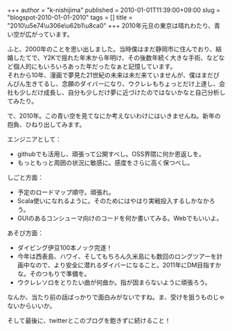 +++
author = "k-nishijima"
published = 2010-01-01T11:39:00+09:00
slug = "blogspot-2010-01-01-2010"
tags = []
title = "2010\u5e74\u306e\u62b1\u8ca0"
+++
2010年元旦の東京は晴れわたり、青い空が広がっています。  
  
ふと、2000年のことを思い出しました。当時僕はまだ静岡市に住んでおり、結婚したてで、Y2Kで揺れた年末から年明け、その後数年続く大きな手術、などなど個人的にもいろいろあった年だったなぁと記憶しています。  
それから10年、漫画で夢見た21世紀の未来は未だ来ていませんが、僕はまだぴんぴん生きてるし、念願のダイバーになり、ウクレレもちょっとだけ上達し、会社も少しだけ成長し、自分も少しだけ夢に近づけたのではないかなと自己分析してみたり。  
  
で、2010年。この青い空を見てなにか考えないわけにはいきませんね。新年の抱負、ひねり出してみます。  
  
エンジニアとして：  

-   githubでも活用し、頑張って公開すべし。OSS界隈に何か恩返しを。
-   もっともっと周囲の状況に敏感に。感度をさらに高く保つべし。

しごと方面：  

-   予定のロードマップ順守。頑張れ。
-   Scala使いになれるように。そのためにはやはり実戦投入するしかなかろう。
-   GUIのあるコンシューマ向けのコードを何か書いてみる。Webでもいいよ。

  
あそび方面：  

-   ダイビング伊豆100本ノック完遂！
-   今年は西表島、ハワイ、そしてもちろん久米島にも数回のロングツアーを計画中なので、より安全に潜れるダイバーになること。2011年にDM目指すかな。そのつもりで準備を。
-   ウクレレソロをとりたい曲が何曲か。指が固まらないように頑張ろう。

  
なんか、当たり前の話ばっかりで面白みがないですね。ま、受けを狙うものじゃないからいいか。  
  
そして最後に、twitterとこのブログを飽きずに続けること！
